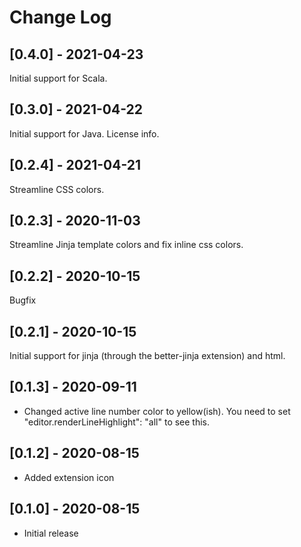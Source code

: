 # Change Log

## [0.4.0] - 2021-04-23
Initial support for Scala.

## [0.3.0] - 2021-04-22
Initial support for Java. License info.

## [0.2.4] - 2021-04-21
Streamline CSS colors.

## [0.2.3] - 2020-11-03
Streamline Jinja template colors and fix inline css colors.

## [0.2.2] - 2020-10-15
Bugfix

## [0.2.1] - 2020-10-15
Initial support for jinja (through the better-jinja extension) and html.

## [0.1.3] - 2020-09-11
- Changed active line number color to yellow(ish). You need to set "editor.renderLineHighlight": "all" to see this.

## [0.1.2] - 2020-08-15
- Added extension icon

## [0.1.0] - 2020-08-15
- Initial release
